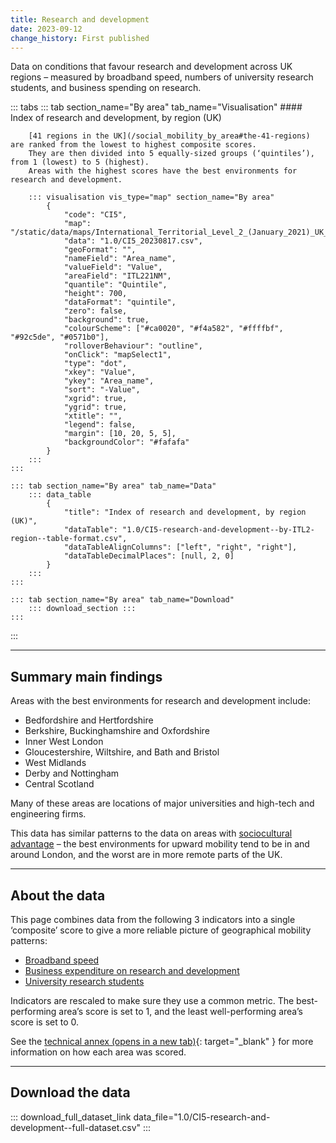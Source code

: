 ```yaml
---
title: Research and development
date: 2023-09-12
change_history: First published
---
```


Data on conditions that favour research and development across UK regions – measured by broadband speed,
numbers of university research students, and business spending on research.

::: tabs
    ::: tab section_name="By area" tab_name="Visualisation"
        #### Index of research and development, by region (UK)

        [41 regions in the UK](/social_mobility_by_area#the-41-regions) are ranked from the lowest to highest composite scores.
        They are then divided into 5 equally-sized groups (‘quintiles’), from 1 (lowest) to 5 (highest).
        Areas with the highest scores have the best environments for research and development.

        ::: visualisation vis_type="map" section_name="By area"
            {
                "code": "CI5",
                "map": "/static/data/maps/International_Territorial_Level_2_(January_2021)_UK_BUC.json",
                "data": "1.0/CI5_20230817.csv",
                "geoFormat": "",
                "nameField": "Area_name",
                "valueField": "Value",
                "areaField": "ITL221NM",
                "quantile": "Quintile",
                "height": 700,
                "dataFormat": "quintile",
                "zero": false,
                "background": true,
                "colourScheme": ["#ca0020", "#f4a582", "#ffffbf", "#92c5de", "#0571b0"],
                "rolloverBehaviour": "outline",
                "onClick": "mapSelect1",
                "type": "dot",
                "xkey": "Value",
                "ykey": "Area_name",
                "sort": "-Value",
                "xgrid": true,
                "ygrid": true,
                "xtitle": "",
                "legend": false,
                "margin": [10, 20, 5, 5],
                "backgroundColor": "#fafafa"
            }
        :::
    :::

    ::: tab section_name="By area" tab_name="Data"
        ::: data_table
            {
                "title": "Index of research and development, by region (UK)",
                "dataTable": "1.0/CI5-research-and-development--by-ITL2-region--table-format.csv",
                "dataTableAlignColumns": ["left", "right", "right"],
                "dataTableDecimalPlaces": [null, 2, 0]
            }
        :::
    :::

    ::: tab section_name="By area" tab_name="Download"
        ::: download_section :::
    :::
:::

---

## Summary main findings
Areas with the best environments for research and development include:

* Bedfordshire and Hertfordshire
* Berkshire, Buckinghamshire and Oxfordshire
* Inner West London
* Gloucestershire, Wiltshire, and Bath and Bristol
* West Midlands
* Derby and Nottingham
* Central Scotland

Many of these areas are locations of major universities and high-tech and engineering firms.

This data has similar patterns to the data on areas with
[sociocultural advantage](/drivers_of_social_mobility/composite_indices/socio-cultural_advantage)
– the best environments for upward mobility tend to be in and around London, and the worst are in more remote parts of the UK.

---

## About the data
This page combines data from the following 3 indicators into a single ‘composite’ score to give a more
reliable picture of geographical mobility patterns:

* [Broadband speed](/drivers_of_social_mobility/research_and_development_environment/broadband_speed)
* [Business expenditure on research and development](/drivers_of_social_mobility/research_and_development_environment/business_spending_on_research_and_development)
* [University research students](/drivers_of_social_mobility/research_and_development_environment/university_research_students)

Indicators are rescaled to make sure they use a common metric.
The best-performing area’s score is set to 1, and the least well-performing area’s score is set to 0.

See the [technical annex (opens in a new tab)](https://www.gov.uk/government/publications/state-of-the-nation-2023-people-and-places/technical-annex#composite-indices-methodology){: target="_blank" }
for more information on how each area was scored.

---

## Download the data

::: download_full_dataset_link data_file="1.0/CI5-research-and-development--full-dataset.csv" :::
